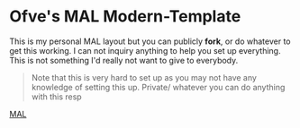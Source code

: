 # Ofve's MAL Modern-Template
This is my personal MAL layout but you can publicly **fork**, or do whatever to get this working. I can not inquiry anything to help you set up everything. This is not something I'd really not want to give to everybody.
> Note that this is very hard to set up as you may not have any knowledge of setting this up.
Private/ whatever you can do anything with this resp

[MAL](https://myanimelist.net/animelist/ofve)
